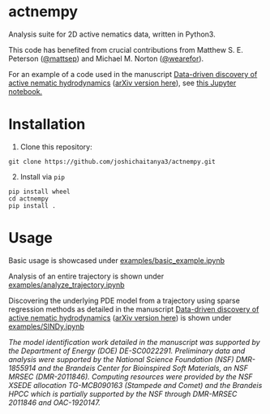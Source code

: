 # actnempy

Analysis suite for 2D active nematics data, written in Python3.

This code has benefited from crucial contributions from Matthew S. E. Peterson ([@mattsep](https://github.com/mattsep)) and Michael M. Norton ([@wearefor](https://github.com/wearefor)).

For an example of a code used in the manuscript [Data-driven discovery of active nematic hydrodynamics](https://journals.aps.org/prl/abstract/10.1103/PhysRevLett.129.258001) ([arXiv version here](https://arxiv.org/abs/2202.12854)), see [this Jupyter notebook.](examples/SINDy.ipynb)

# Installation

1. Clone this repository:

```
git clone https://github.com/joshichaitanya3/actnempy.git
```

2. Install via `pip`

```
pip install wheel
cd actnempy
pip install .
```

# Usage

Basic usage is showcased under [examples/basic_example.ipynb](examples/basic_example.ipynb)

Analysis of an entire trajectory is shown under [examples/analyze_trajectory.ipynb](examples/analyze_trajectory.ipynb)

Discovering the underlying PDE model from a trajectory using sparse regression methods as detailed in the manuscript [Data-driven discovery of active nematic hydrodynamics](https://journals.aps.org/prl/abstract/10.1103/PhysRevLett.129.258001) ([arXiv version here](https://arxiv.org/abs/2202.12854)) is shown under [examples/SINDy.ipynb](examples/SINDy.ipynb)

_The model identification work detailed in the manuscript was supported by the Department of Energy (DOE) DE-SC0022291. Preliminary data and analysis were supported by the National Science Foundation (NSF) DMR-1855914 and the Brandeis Center for Bioinspired Soft Materials, an NSF MRSEC (DMR-2011846). Computing resources were provided by the NSF XSEDE allocation TG-MCB090163 (Stampede and Comet) and the Brandeis HPCC which is partially supported by the NSF through DMR-MRSEC 2011846 and OAC-1920147._
